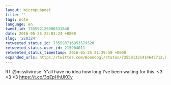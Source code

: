 ```yaml
---
layout: micropubpost
title: ''
tags: note
language: en
tweet_id: 735592126906531840
date: 2016-05-25 22:03:24 +0000
slug: '220324'
retweeted_status_id: 735583716953579520
retweeted_status_user_id: 215904011
retweeted_status_timestamp: 2016-05-25 21:29:59 +0000
expanded_urls: https://twitter.com/Boondogl/status/735581321414643712,https://twitter.com/Boondogl/status/735581321414643712
---
```

RT @misslivirose: Y'all have no idea how long I've been waiting for this. &lt;3 &lt;3 &lt;3 https://t.co/3qEpHhUKCv
